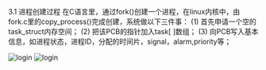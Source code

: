 3.1 进程创建过程
在C语言里，通过fork()创建一个进程，在linux内核中，由fork.c里的copy_process()完成创建，系统做以下三件事：
(1)	首先申请一个空的task_struct内存空间；
(2)	把该PCB的指针加入task[ ]数组；
(3) 向PCB写入基本信息，如进程状态，进程ID，分配的时间片，signal，alarm,priority等；

![login](https://github.com/Louis-LYK/myOSlab/blob/main/copy_process.png) ![login](https://github.com/Louis-LYK/myOSlab/blob/main/tss.png)

